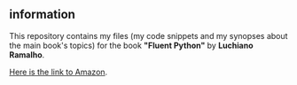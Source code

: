 information
-----------

This repository contains my files (my code snippets and my synopses 
about the main book's topics) for the book
**"Fluent Python"** by **Luchiano Ramalho**.

[Here is the link to Amazon](https://www.amazon.com/Fluent-Python-Luciano-Ramalho/dp/1491946008). 

